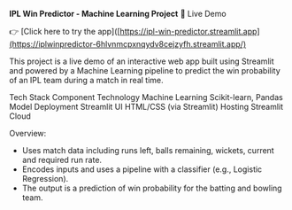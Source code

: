 **IPL Win Predictor - Machine Learning Project**
🚀 Live Demo

👉 [Click here to try the app]([https://ipl-win-predictor.streamlit.app](https://iplwinpredictor-6hlvnmcpxnqydv8cejzyfh.streamlit.app/)

This project is a live demo of an interactive web app built using Streamlit and powered by a Machine Learning pipeline to predict the win probability of an IPL team during a match in real time.

 Tech Stack
Component	                    Technology
Machine Learning	          Scikit-learn, Pandas
Model Deployment	          Streamlit
UI	                        HTML/CSS (via Streamlit)
Hosting	                    Streamlit Cloud

Overview:
- Uses match data including runs left, balls remaining, wickets, current and required run rate.
- Encodes inputs and uses a pipeline with a classifier (e.g., Logistic Regression).
- The output is a prediction of win probability for the batting and bowling team.
